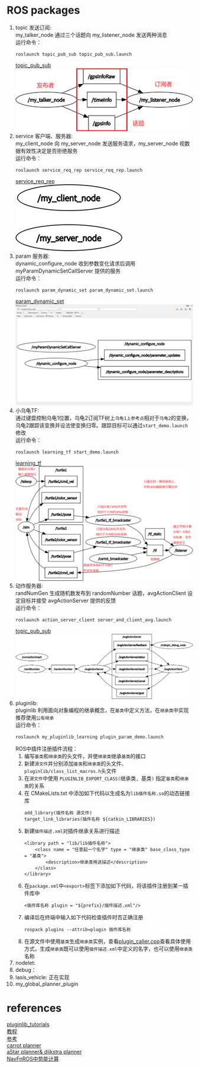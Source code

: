 # ROS packages
1. topic 发送订阅:  
    my_talker_node 通过三个话题向 my_listener_node 发送两种消息  
    运行命令：  
    ```
    roslaunch topic_pub_sub topic_pub_sub.launch
    ```  
    [topic_pub_sub](https://github.com/guannan-he/ROS/tree/main/src/topic_pub_sub)  
    ![image](images/topic_pub_sub/nodes.png)  
2. service 客户端、服务器:  
    my_client_node 向 my_server_node 发送服务请求，my_server_node 视数据有效性决定是否拒绝服务  
    运行命令：  
    ```
    roslaunch service_req_rep service_req_rep.launch
    ```  
    [service_req_rep](https://github.com/guannan-he/ROS/tree/main/src/service_req_rep)  
    ![image](images/service_req_rep/nodes.png)  
3. param 服务器:  
    dynamic_configure_node 收到参数变化请求后调用 myParamDynamicSetCallServer 提供的服务  
    运行命令：  
    ```
    roslaunch param_dynamic_set param_dynamic_set.launch
    ```  
    [param_dynamic_set](https://github.com/guannan-he/ROS/tree/main/src/param_dynamic_set)  
    ![image](images/param_dynamic_set/nodes.png)  
4. 小乌龟TF:  
    通过键盘控制乌龟1位置，乌龟2订阅TF树上`乌龟1上参考点`相对于`乌龟2`的变换，乌龟2跟踪该变换并设法使变换归零。跟踪目标可以通过`start_demo.launch`修改  
    运行命令：  
    ```
    roslaunch learning_tf start_demo.launch
    ```  
    [learning_tf](https://github.com/guannan-he/ROS/tree/main/src/learning_tf)  
    ![image](images/learning_tf/nodes.png)  
5. 动作服务器:  
    randNumGen 生成随机数发布到 randomNumber 话题，avgActionClient 设定目标并接受 avgActionServer 提供的反馈  
    运行命令：  
    ```
    roslaunch action_server_client server_and_client_avg.launch
    ```  
    [topic_pub_sub](https://github.com/guannan-he/ROS/tree/main/src/action_server_client)  
    ![image](images/action_server_client/nodes.png)  
6. pluginlib:  
    pluginlib 利用面向对象编程的继承概念，在`基类`中定义方法，在`继承类`中实现  
    推荐使用`公有继承`  
    运行命令：  
    ```
    roslaunch my_pluginlib_learning plugin_param_demo.launch
    ```  
    ROS中插件注册插件流程：  
    1) 编写`基类`和`继承类`的头文件，并使`继承类`继承`基类`的接口  
    2) 新建`源文件`并分别添加`基类`和`继承类`的头文件、`pluginlib/class_list_macros.h`头文件
    3) 在`源文件`中使用 `PLUGINLIB_EXPORT_CLASS(`继承类`, `基类`)` 指定`基类`和`继承类`的关系  
    4) 在 CMakeLists.txt 中添加如下代码以生成名为`lib插件名称.so`的动态链接库  
        ```
        add_library(插件名称 源文件)
        target_link_libraries(插件名称 ${catkin_LIBRARIES})
        ```
    5) 新建`插件描述.xml`对插件继承关系进行描述  
        ```
        <library path = "lib/lib插件名称">
            <class name = "任意起一个名字" type = "继承类" base_class_type = "基类">
                <description>继承类用途描述</description>
            </class>
        </library>
        ```
    6) 在`package.xml`中`<export>`标签下添加如下代码，将该插件注册到某一插件库中  
        ```
        <插件库名称 plugin = "${prefix}/插件描述.xml"/>
        ```  
    7) 编译后在终端中输入如下代码检查插件时否正确注册  
        ```
        rospack plugins --attrib=plugin 插件库名称
        ```  
    8) 在源文件中使用`基类`生成`继承类`实例，查看[plugin_caller.cpp](https://github.com/guannan-he/ROS/blob/main/src/my_pluginlib_learning/src/plugin_caller.cpp)查看具体使用方式，生成`继承类`既可以使用`插件描述.xml`中定义的名字，也可以使用`继承类`名称  
7. nodelet:  
8. debug：
9. lasis_vehicle: 正在实现  
10. my_global_planner_plugin  
 
    
# references  
[pluginlib_tutorials](https://github.com/huchunxu/ros_blog_sources/tree/master/pluginlib_tutorials)  
[教程](https://haoqchen.site/2019/08/15/debug-ros-with-vscode/)  
[参考](https://github.com/xmy0916/racecar)  
[carrot planner](http://wiki.ros.org/navigation/Tutorials/Writing%20A%20Global%20Path%20Planner%20As%20Plugin%20in%20ROS)  
[aStar planner& dijkstra planner](https://zhuanlan.zhihu.com/p/113662488)  
[NavFnROS中势能计算](https://github.com/locusrobotics/robot_navigation/tree/master/dlux_global_planner#the-kernel) 

